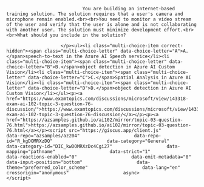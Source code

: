 <p class="card-text">
							
								You are building an internet-based training solution. The solution requires that a user's camera and microphone remain enabled.<br><br>You need to monitor a video stream of the user and verify that the user is alone and is not collaborating with another user. The solution must minimize development effort.<br><br>What should you include in the solution?
							
						</p><ul><li class="multi-choice-item correct-hidden"><span class="multi-choice-letter" data-choice-letter="A">A.</span>speech-to-text in the Azure AI Speech service</li><li class="multi-choice-item"><span class="multi-choice-letter" data-choice-letter="B">B.</span>object detection in Azure AI Custom Vision</li><li class="multi-choice-item"><span class="multi-choice-letter" data-choice-letter="C">C.</span>Spatial Analysis in Azure AI Vision</li><li class="multi-choice-item"><span class="multi-choice-letter" data-choice-letter="D">D.</span>object detection in Azure AI Custom Vision</li></ul><p><a href="https://www.examtopics.com/discussions/microsoft/view/143318-exam-ai-102-topic-3-question-76-discussion/">https://www.examtopics.com/discussions/microsoft/view/143318-exam-ai-102-topic-3-question-76-discussion/</a></p><p><a href="https://azsamples.github.io/ai102/mirror/topic-03-question-76.html">https://azsamples.github.io/ai102/mirror/topic-03-question-76.html</a></p><script src="https://giscus.app/client.js"                    data-repo="azsamples/az204"                    data-repo-id="R_kgDOMRXzDQ"                    data-category="General"                    data-category-id="DIC_kwDOMRXzDc4Cgi27"                    data-mapping="pathname"                    data-strict="1"                    data-reactions-enabled="0"                    data-emit-metadata="0"                    data-input-position="bottom"                    data-theme="preferred_color_scheme"                    data-lang="en"                    crossorigin="anonymous"                    async>                    </script>